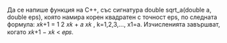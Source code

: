 Да се напише функция на C++, със сигнатура
double sqrt_a(double a, double eps), която намира корен квадратен с точност eps, по
следната формула:
𝑥𝑘+1 =
1
2
𝑥𝑘 +
𝑎
𝑥𝑘
, k=1,2,3,…, x1=a.
Изчисленията завършват, когато 𝑥𝑘+1 − 𝑥𝑘 < 𝑒𝑝𝑠.
